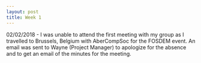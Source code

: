 ```yaml
---
layout: post 
title: Week 1
---
```


02/02/2018 - I was unable to attend the first meeting with my group as I travelled to Brussels, Belgium with AberCompSoc for the FOSDEM event. An email was sent to Wayne (Project Manager) to apologize for the absence and to get an email of the minutes for the meeting.
